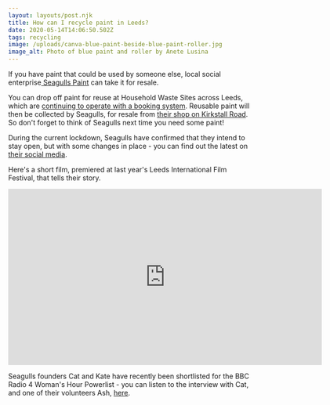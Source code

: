 ```yaml
---
layout: layouts/post.njk
title: How can I recycle paint in Leeds?
date: 2020-05-14T14:06:50.502Z
tags: recycling
image: /uploads/canva-blue-paint-beside-blue-paint-roller.jpg
image_alt: Photo of blue paint and roller by Anete Lusina
---
```

If you have paint that could be used by someone else, local social enterprise[ Seagulls Paint](https://seagullsreuse.org.uk/) can take it for resale.

You can drop off paint for reuse at Household Waste Sites across Leeds, which are [continuing to operate with a booking system](https://www.leeds.gov.uk/residents/bins-and-recycling/recycling-sites).  Reusable paint will then be collected by Seagulls, for resale from [their shop on Kirkstall Road](https://seagullsreuse.org.uk/contact/kirkstall-shop/).   So don't forget to think of Seagulls next time you need some paint!

During the current lockdown, Seagulls have confirmed that they intend to stay open, but with some changes in place - you can find out the latest on [their social media](https://www.instagram.com/seagullspaint/?hl=en).  

Here's a short film, premiered at last year's Leeds International Film Festival, that tells their story.  

<iframe title="vimeo-player" src="https://player.vimeo.com/video/352807974" width="640" height="360" frameborder="0" allowfullscreen></iframe>

Seagulls founders Cat and Kate have recently been shortlisted for the BBC Radio 4 Woman's Hour Powerlist - you can listen to the interview with Cat, and one of their volunteers Ash, [here](https://www.facebook.com/zerowasteleeds/posts/903532876871903).